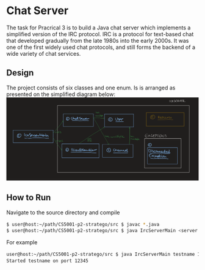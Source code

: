 # Chat Server
The task for Pracrical 3 is to build a Java chat server which implements a simplified
version of the IRC protocol.
IRC is a protocol for text-based chat that developed gradually from the late 1980s into the early 2000s.
It was one of the first widely used chat protocols, and still forms the backend of a wide variety of chat services.

## Design

The project consists of six classes and one enum.
Is is arranged as presented on the simplified diagram below:
![diagram](diagram.png "Diagram")

## How to Run
Navigate to the source directory and compile
```bash
$ user@host:~/path/CS5001-p2-stratego/src $ javac *.java
$ user@host:~/path/CS5001-p2-stratego/src $ java IrcServerMain <server name> <port>
```
For example
```bash
user@host:~/path/CS5001-p2-stratego/src $ java IrcServerMain testname 12345
Started testname on port 12345
```
